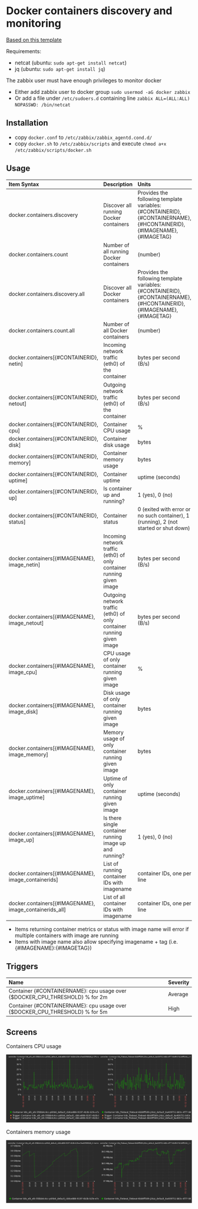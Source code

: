 # Docker containers discovery and monitoring

[Based on this template](https://github.com/digiapulssi/zabbix-monitoring-scripts/)

Requirements:
- netcat (ubuntu: `sudo apt-get install netcat`)
- jq (ubuntu: `sudo apt-get install jq`)

The zabbix user must have enough privileges to monitor docker

* Either add zabbix user to docker group `sudo usermod -aG docker zabbix`
* Or add a file under `/etc/sudoers.d` containing line `zabbix ALL=(ALL:ALL) NOPASSWD: /bin/netcat`

## Installation

- copy `docker.conf` to `/etc/zabbix/zabbix_agentd.cond.d/`
- copy `docker.sh` to `/etc/zabbix/scripts` and execute `chmod a+x /etc/zabbix/scripts/docker.sh`

## Usage

| Item Syntax                                             | Description                                                           | Units                                                                                                                   |
|:--------------------------------------------------------|:----------------------------------------------------------------------|:------------------------------------------------------------------------------------------------------------------------|
| docker.containers.discovery                             | Discover all running Docker containers                                | Provides the following template variables: {#CONTAINERID}, {#CONTAINERNAME}, {#HCONTAINERID}, {#IMAGENAME}, {#IMAGETAG} |
| docker.containers.count                                 | Number of all running Docker containers                               | (number)                                                                                                                |
| docker.containers.discovery.all                         | Discover all Docker containers                                        | Provides the following template variables: {#CONTAINERID}, {#CONTAINERNAME}, {#HCONTAINERID}, {#IMAGENAME}, {#IMAGETAG} |
| docker.containers.count.all                             | Number of all Docker containers                                       | (number)                                                                                                                |
| docker.containers[{#CONTAINERID}, netin]                | Incoming network traffic (eth0) of the container                      | bytes per second (B/s)                                                                                                  |
| docker.containers[{#CONTAINERID}, netout]               | Outgoing network traffic (eth0) of the container                      | bytes per second (B/s)                                                                                                  |
| docker.containers[{#CONTAINERID}, cpu]                  | Container CPU usage                                                   | %                                                                                                                       |
| docker.containers[{#CONTAINERID}, disk]                 | Container disk usage                                                  | bytes                                                                                                                   |
| docker.containers[{#CONTAINERID}, memory]               | Container memory usage                                                | bytes                                                                                                                   |
| docker.containers[{#CONTAINERID}, uptime]               | Container uptime                                                      | uptime (seconds)                                                                                                        |
| docker.containers[{#CONTAINERID}, up]                   | Is container up and running?                                          | 1 (yes), 0 (no)                                                                                                         |
| docker.containers[{#CONTAINERID}, status]               | Container status                                                      | 0 (exited with error or no such container), 1 (running), 2 (not started or shut down)                                   |
| docker.containers[{#IMAGENAME}, image_netin]            | Incoming network traffic (eth0) of only container running given image | bytes per second (B/s)                                                                                                  |
| docker.containers[{#IMAGENAME}, image_netout]           | Outgoing network traffic (eth0) of only container running given image | bytes per second (B/s)                                                                                                  |
| docker.containers[{#IMAGENAME}, image_cpu]              | CPU usage of only container running given image                       | %                                                                                                                       |
| docker.containers[{#IMAGENAME}, image_disk]             | Disk usage of only container running given image                      | bytes                                                                                                                   |
| docker.containers[{#IMAGENAME}, image_memory]           | Memory usage of only container running given image                    | bytes                                                                                                                   |
| docker.containers[{#IMAGENAME}, image_uptime]           | Uptime of only container running given image                          | uptime (seconds)                                                                                                        |
| docker.containers[{#IMAGENAME}, image_up]               | Is there single container running image up and running?               | 1 (yes), 0 (no)                                                                                                         |
| docker.containers[{#IMAGENAME}, image_containerids]     | List of running container IDs with imagename                          | container IDs, one per line                                                                                             |
| docker.containers[{#IMAGENAME}, image_containerids_all] | List of all container IDs with imagename                              | container IDs, one per line                                                                                             |

* Items returning container metrics or status with image name will error if multiple containers with image are running
* Items with image name also allow specifying imagename + tag (i.e. {#IMAGENAME}:{#IMAGETAG})

## Triggers
| Name                                                                        | Severity |
|:----------------------------------------------------------------------------|:---------|
| Container {#CONTAINERNAME}: cpu usage over {$DOCKER_CPU_THRESHOLD} % for 2m | Average  |
| Container {#CONTAINERNAME}: cpu usage over {$DOCKER_CPU_THRESHOLD} % for 5m | High     |


## Screens

Containers CPU usage

![cpuusage](cpuusage.png)

Containers memory usage

![memoryusage](memoryusage.png)

